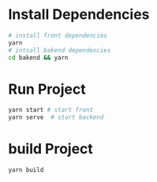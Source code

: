 # Install Dependencies
```sh
# install front dependencies
yarn 
# intsall bakend dependencies
cd bakend && yarn 
```

# Run Project
```sh
yarn start # start front
yarn serve  # start backend
```
# build Project

```
yarn build
```